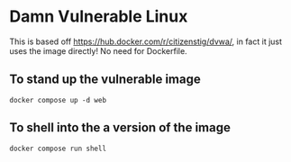 # Damn Vulnerable Linux

This is based off https://hub.docker.com/r/citizenstig/dvwa/, in fact it just uses the image directly! No need for Dockerfile.

## To stand up the vulnerable image

`docker compose up -d web`

## To shell into the a version of the image

`docker compose run shell`
